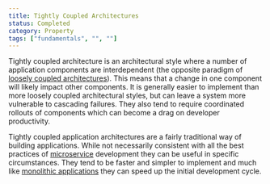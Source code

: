 ```yaml
---
title: Tightly Coupled Architectures
status: Completed
category: Property
tags: ["fundamentals", "", ""]
---
```


Tightly coupled architecture is an architectural style where a number of application components are interdependent (the opposite paradigm of [loosely coupled architectures](/loosely_coupled_architecture/)). This means that a change in one component will likely impact other components. It is generally easier to implement than more loosely coupled architectural styles, but can leave a system more vulnerable to cascading failures. They also tend to require coordinated rollouts of components which can become a drag on developer productivity.

Tightly coupled application architectures are a fairly traditional way of building applications. While not necessarily consistent with all the best practices of [microservice](/microservices/) development they can be useful in specific circumstances. They tend to be faster and simpler to implement and much like [monolithic applications](/monolithic_apps/) they can speed up the initial development cycle.
